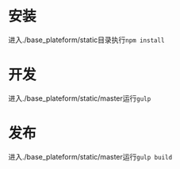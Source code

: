 # 安装
进入./base_plateform/static目录执行`npm install`
# 开发
进入./base_plateform/static/master运行`gulp`
# 发布
进入./base_plateform/static/master运行`gulp build`
